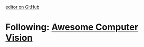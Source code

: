 [editor on GitHub](https://github.com/fsword73/jianyang.github.io/edit/master/Computer-vision.md)

#  Following: [Awesome Computer Vision](https://github.com/jbhuang0604/awesome-computer-vision)
## 

